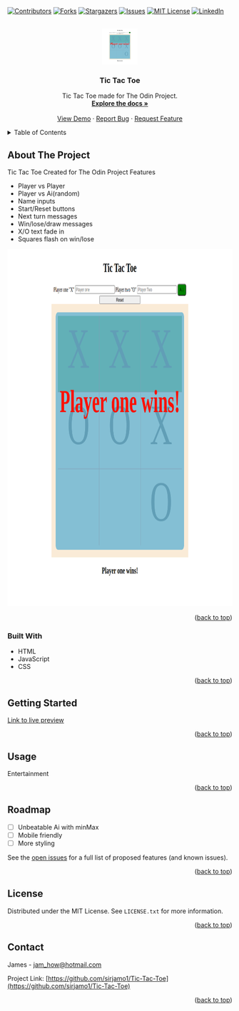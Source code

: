 <!-- Improved compatibility of back to top link: See: https://github.com/othneildrew/Best-README-Template/pull/73 -->
<a name="readme-top"></a>
<!--
*** Thanks for checking out the Best-README-Template. If you have a suggestion
*** that would make this better, please fork the repo and create a pull request
*** or simply open an issue with the tag "enhancement".
*** Don't forget to give the project a star!
*** Thanks again! Now go create something AMAZING! :D
-->



<!-- PROJECT SHIELDS -->
<!--
*** I'm using markdown "reference style" links for readability.
*** Reference links are enclosed in brackets [ ] instead of parentheses ( ).
*** See the bottom of this document for the declaration of the reference variables
*** for contributors-url, forks-url, etc. This is an optional, concise syntax you may use.
*** https://www.markdownguide.org/basic-syntax/#reference-style-links
-->
[![Contributors][contributors-shield]][contributors-url]
[![Forks][forks-shield]][forks-url]
[![Stargazers][stars-shield]][stars-url]
[![Issues][issues-shield]][issues-url]
[![MIT License][license-shield]][license-url]
[![LinkedIn][linkedin-shield]][linkedin-url]



<!-- PROJECT LOGO -->
<br />
<div align="center">
  <a href="https://sirjamo1.github.io/Tic-Tac-Toe/">
    <img src="screenshot.png" alt="Logo" width="80" height="80">
  </a>

<h3 align="center">Tic Tac Toe</h3>

  <p align="center">
    Tic Tac Toe made for The Odin Project.
    <br />
    <a href="https://github.com/sirjamo1/Tic-Tac-Toe"><strong>Explore the docs »</strong></a>
    <br />
    <br />
    <a href="https://sirjamo1.github.io/Tic-Tac-Toe/">View Demo</a>
    ·
    <a href="https://github.com/sirjamo1/Tic-Tac-Toe/issues">Report Bug</a>
    ·
    <a href="https://github.com/sirjamo1/Tic-Tac-Toe/issues">Request Feature</a>
  </p>
</div>



<!-- TABLE OF CONTENTS -->
<details>
  <summary>Table of Contents</summary>
  <ol>
    <li>
      <a href="#about-the-project">About The Project</a>
      <ul>
        <li><a href="#built-with">Built With</a></li>
      </ul>
    </li>
    <li>
      <a href="#getting-started">Getting Started</a>
    </li>
    <li><a href="#usage">Usage</a></li>
    <li><a href="#roadmap">Roadmap</a></li>
    <li><a href="#license">License</a></li>
    <li><a href="#contact">Contact</a></li>
  </ol>
</details>



<!-- ABOUT THE PROJECT -->
## About The Project
Tic Tac Toe
Created for The Odin Project
Features
* Player vs Player
* Player vs Ai(random)
* Name inputs
* Start/Reset buttons
* Next turn messages
* Win/lose/draw messages
* X/O text fade in
* Squares flash on win/lose



<img src="screenshot.png" alt="screenshot" width="800" height="800">


<p align="right">(<a href="#readme-top">back to top</a>)</p>



### Built With

* HTML
* JavaScript
* CSS


<p align="right">(<a href="#readme-top">back to top</a>)</p>



<!-- GETTING STARTED -->
## Getting Started

 <a href="https://sirjamo1.github.io/Tic-Tac-Toe/">Link to live preview
  </a>




<p align="right">(<a href="#readme-top">back to top</a>)</p>



<!-- USAGE EXAMPLES -->
## Usage
Entertainment

<p align="right">(<a href="#readme-top">back to top</a>)</p>



<!-- ROADMAP -->
## Roadmap

- [ ] Unbeatable Ai with minMax
- [ ] Mobile friendly
- [ ] More styling

See the [open issues](https://github.com/sirjamo1/Tic-Tac-Toe/issues) for a full list of proposed features (and known issues).

<p align="right">(<a href="#readme-top">back to top</a>)</p>




<!-- LICENSE -->
## License

Distributed under the MIT License. See `LICENSE.txt` for more information.

<p align="right">(<a href="#readme-top">back to top</a>)</p>



<!-- CONTACT -->
## Contact

James -  jam_how@hotmail.com

Project Link: [https://github.com/sirjamo1/Tic-Tac-Toe](https://github.com/sirjamo1/Tic-Tac-Toe)

<p align="right">(<a href="#readme-top">back to top</a>)</p>




<!-- MARKDOWN LINKS & IMAGES -->
<!-- https://www.markdownguide.org/basic-syntax/#reference-style-links -->
[contributors-shield]: https://img.shields.io/github/contributors/github_username/repo_name.svg?style=for-the-badge
[contributors-url]: https://github.com/sirjamo1/Tic-Tac-Toe/graphs/contributors
[forks-shield]: https://img.shields.io/github/forks/github_username/repo_name.svg?style=for-the-badge
[forks-url]: https://github.com/sirjamo1/Tic-Tac-Toe/network/members
[stars-shield]: https://img.shields.io/github/stars/github_username/repo_name.svg?style=for-the-badge
[stars-url]: https://github.com/sirjamo1/Tic-Tac-Toe/stargazers
[issues-shield]: https://img.shields.io/github/issues/github_username/repo_name.svg?style=for-the-badge
[issues-url]: https://github.com/sirjamo1/Tic-Tac-Toe/issues
[license-shield]: https://img.shields.io/github/license/github_username/repo_name.svg?style=for-the-badge
[license-url]: https://github.com/sirjamo1/Tic-Tac-Toe/blob/master/LICENSE.txt
[linkedin-shield]: https://img.shields.io/badge/-LinkedIn-black.svg?style=for-the-badge&logo=linkedin&colorB=555
[linkedin-url]: https://linkedin.com/in/linkedin_username
[product-screenshot]: images/screenshot.png
[Next.js]: https://img.shields.io/badge/next.js-000000?style=for-the-badge&logo=nextdotjs&logoColor=white
[Next-url]: https://nextjs.org/
[React.js]: https://img.shields.io/badge/React-20232A?style=for-the-badge&logo=react&logoColor=61DAFB
[React-url]: https://reactjs.org/
[Vue.js]: https://img.shields.io/badge/Vue.js-35495E?style=for-the-badge&logo=vuedotjs&logoColor=4FC08D
[Vue-url]: https://vuejs.org/
[Angular.io]: https://img.shields.io/badge/Angular-DD0031?style=for-the-badge&logo=angular&logoColor=white
[Angular-url]: https://angular.io/
[Svelte.dev]: https://img.shields.io/badge/Svelte-4A4A55?style=for-the-badge&logo=svelte&logoColor=FF3E00
[Svelte-url]: https://svelte.dev/
[Laravel.com]: https://img.shields.io/badge/Laravel-FF2D20?style=for-the-badge&logo=laravel&logoColor=white
[Laravel-url]: https://laravel.com
[Bootstrap.com]: https://img.shields.io/badge/Bootstrap-563D7C?style=for-the-badge&logo=bootstrap&logoColor=white
[Bootstrap-url]: https://getbootstrap.com
[JQuery.com]: https://img.shields.io/badge/jQuery-0769AD?style=for-the-badge&logo=jquery&logoColor=white
[JQuery-url]: https://jquery.com 
